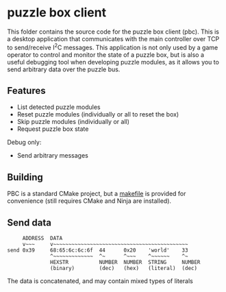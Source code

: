 # puzzle box client

This folder contains the source code for the puzzle box client (pbc). This is a
desktop application that communicates with the main controller over TCP to
send/receive I<sup>2</sup>C messages. This application is not only used by a
game operator to control and monitor the state of a puzzle box, but is also a
useful debugging tool when developing puzzle modules, as it allows you to send
arbitrary data over the puzzle bus.

## Features

- List detected puzzle modules
- Reset puzzle modules (individually or all to reset the box)
- Skip puzzle modules (individually or all)
- Request puzzle box state

Debug only:
- Send arbitrary messages

## Building

PBC is a standard CMake project, but a [makefile](./makefile) is provided for
convenience (still requires CMake and Ninja are installed).

## Send data

```
     ADDRESS  DATA
     v~~~     v~~~~~~~~~~~~~~~~~~~~~~~~~~~~~~~~~~~~~~~~~~~~
send 0x39     68:65:6c:6c:6f  44      0x20    'world'    33
              ^~~~~~~~~~~~~~  ^~      ^~~~    ^~~~~~~    ^~
              HEXSTR          NUMBER  NUMBER  STRING     NUMBER
              (binary)        (dec)   (hex)   (literal)  (dec)
```

The data is concatenated, and may contain mixed types of literals

